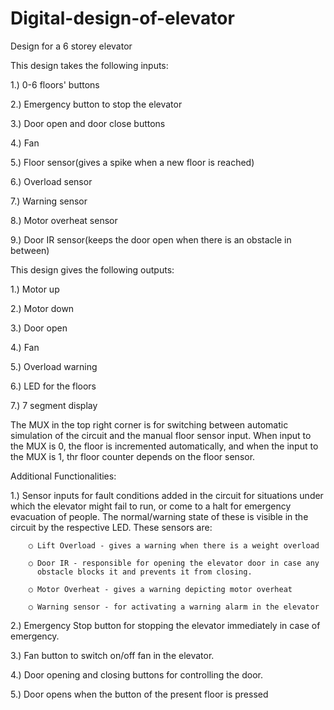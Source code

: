 # Digital-design-of-elevator
Design for a 6 storey elevator

This design takes the following inputs:

  1.) 0-6 floors' buttons
  
  2.) Emergency button to stop the elevator
  
  3.) Door open and door close buttons
  
  4.) Fan
  
  5.) Floor sensor(gives a spike when a new floor is reached)
  
  6.) Overload sensor
  
  7.) Warning sensor
  
  8.) Motor overheat sensor
  
  9.) Door IR sensor(keeps the door open when there is an obstacle in between)
  

This design gives the following outputs:

  1.) Motor up
  
  2.) Motor down
  
  3.) Door open
  
  4.) Fan
  
  5.) Overload warning
  
  6.) LED for the floors
  
  7.) 7 segment display
  
  
The MUX in the top right corner is for switching between automatic simulation of the circuit and the manual floor sensor input.
When input to the MUX is 0, the floor is incremented automatically, and when the input to the MUX is 1, thr floor counter depends on the floor sensor.



Additional Functionalities:


  1.) Sensor inputs for fault conditions added in the circuit for situations
      under which the elevator might fail to run, or come to a halt for
      emergency evacuation of people. The normal/warning state of these is
      visible in the circuit by the respective LED. These sensors are:
      
        ○ Lift Overload - gives a warning when there is a weight overload
        
        ○ Door IR - responsible for opening the elevator door in case any
          obstacle blocks it and prevents it from closing.
          
        ○ Motor Overheat - gives a warning depicting motor overheat
        
        ○ Warning sensor - for activating a warning alarm in the elevator
        
  2.) Emergency Stop button for stopping the elevator immediately in case of
emergency.

  3.) Fan button to switch on/off fan in the elevator.
  
  4.) Door opening and closing buttons for controlling the door.
  
  5.) Door opens when the button of the present floor is pressed
  
